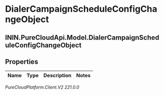 # DialerCampaignScheduleConfigChangeObject

## ININ.PureCloudApi.Model.DialerCampaignScheduleConfigChangeObject

## Properties

|Name | Type | Description | Notes|
|------------ | ------------- | ------------- | -------------|



_PureCloudPlatform.Client.V2 221.0.0_
